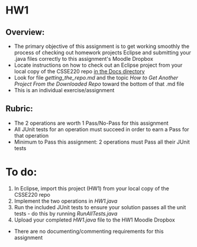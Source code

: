 # HW1

## Overview:

- The primary objective of this assignment is to get working smoothly the process of checking out homework projects Eclipse and submitting your .java files correctly to this assignment's Moodle Dropbox
- Locate instructions on how to check out an Eclipse project from your local copy of the CSSE220 repo [in the Docs directory](https://github.com/RHIT-CSSE/csse220/tree/master/Docs)
- Look for file *getting_the_repo.md* and the topic *How to Get Another Project From the Downloaded Repo* toward the bottom of that .md file
- This is an individual exercise/assignment

## Rubric:

- The 2 operations are worth 1 Pass/No-Pass for this assignment
- All JUnit tests for an operation must succeed in order to earn a Pass for that operation
- Minimum to Pass this assignment: 2 operations must Pass all their JUnit tests

# To do:

1. In Eclipse, import this project (HW1) from your local copy of the CSSE220 repo
2. Implement the two operations in *HW1.java*
3. Run the included JUnit tests to ensure your solution passes all the unit tests - do this by running *RunAllTests.java*
4. Upload your completed *HW1.java* file to the HW1 Moodle Dropbox


- There are no documenting/commenting requirements for this assignment

